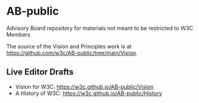 # AB-public
Advisory Board repository for materials not meant to be restricted to W3C Members

The source of the Vision and Principles work is at https://github.com/w3c/AB-public/tree/main/Vision.

## Live Editor Drafts

* Vision for W3C: https://w3c.github.io/AB-public/Vision
* A History of W3C: https://w3c.github.io/AB-public/History
